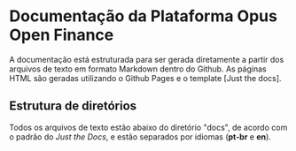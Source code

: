 # Documentação da Plataforma Opus Open Finance

A documentação está estruturada para ser gerada diretamente a partir dos arquivos de texto em formato Markdown dentro do Github. As páginas HTML são geradas utilizando o Github Pages e o template [Just the docs].

## Estrutura de diretórios

Todos os arquivos de texto estão abaixo do diretório "docs", de acordo com o padrão do *Just the Docs*, e estão separados por idiomas (**pt-br** e **en**).
